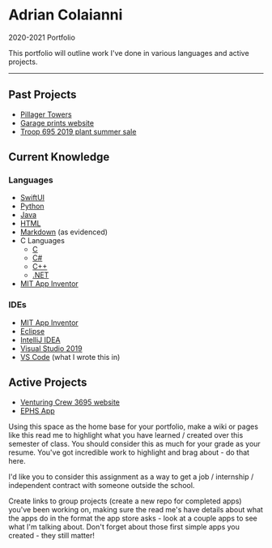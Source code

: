 # Adrian Colaianni
2020-2021 Portfolio

This portfolio will outline work I've done in various languages and active projects.

---
## Past Projects
- [Pillager Towers]()
- [Garage prints website]()
- [Troop 695 2019 plant summer sale]()

## Current Knowledge
### Languages
- [SwiftUI]()
- [Python]()
- [Java]()
- [HTML]()
- [Markdown]() (as evidenced)
- C Languages
    - [C]()
    - [C#]()
    - [C++]()
    - [.NET]()
- [MIT App Inventor]()
### IDEs
- [MIT App Inventor]()
- [Eclipse]()
- [IntelliJ IDEA]()
- [Visual Studio 2019]()
- [VS Code]() (what I wrote this in)

## Active Projects
- [Venturing Crew 3695 website]()
- [EPHS App]()

Using this space as the home base for your portfolio, make a wiki or pages like this read me to highlight what you have learned / created over this semester of class. You should consider this as much for your grade as your resume. You've got incredible work to highlight and brag about - do that here.

I'd like you to consider this assignment as a way to get a job / internship / independent contract with someone outside the school.

Create links to group projects (create a new repo for completed apps) you've been working on, making sure the read me's have details about what the apps do in the format the app store asks - look at a couple apps to see what I'm talking about. Don't forget about those first simple apps you created - they still matter!
